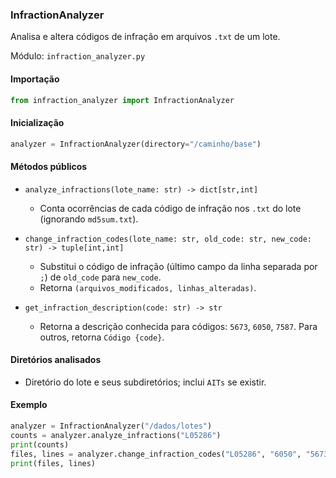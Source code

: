 ### InfractionAnalyzer

Analisa e altera códigos de infração em arquivos `.txt` de um lote.

Módulo: `infraction_analyzer.py`

#### Importação

```python
from infraction_analyzer import InfractionAnalyzer
```

#### Inicialização

```python
analyzer = InfractionAnalyzer(directory="/caminho/base")
```

#### Métodos públicos

- `analyze_infractions(lote_name: str) -> dict[str,int]`
  - Conta ocorrências de cada código de infração nos `.txt` do lote (ignorando `md5sum.txt`).

- `change_infraction_codes(lote_name: str, old_code: str, new_code: str) -> tuple[int,int]`
  - Substitui o código de infração (último campo da linha separada por `;`) de `old_code` para `new_code`.
  - Retorna `(arquivos_modificados, linhas_alteradas)`.

- `get_infraction_description(code: str) -> str`
  - Retorna a descrição conhecida para códigos: `5673`, `6050`, `7587`. Para outros, retorna `Código {code}`.

#### Diretórios analisados

- Diretório do lote e seus subdiretórios; inclui `AITs` se existir.

#### Exemplo

```python
analyzer = InfractionAnalyzer("/dados/lotes")
counts = analyzer.analyze_infractions("L05286")
print(counts)
files, lines = analyzer.change_infraction_codes("L05286", "6050", "5673")
print(files, lines)
```

